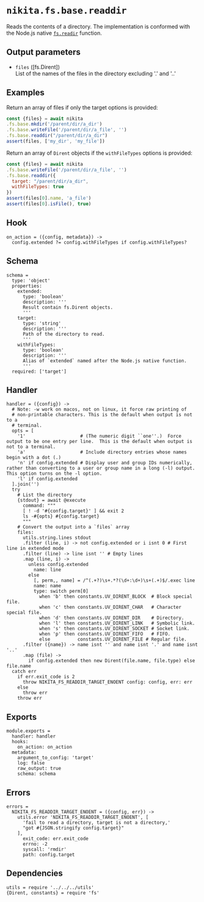 
# `nikita.fs.base.readdir`

Reads the contents of a directory. The implementation is conformed with the
Node.js native
[`fs.readir`](https://nodejs.org/api/fs.html#fs_fs_readdir_path_options_callback)
function.
  
## Output parameters

* `files` ([fs.Dirent])   
  List of the names of the files in the directory excluding '.' and '..'

## Examples

Return an array of files if only the target options is provided:

```js
const {files} = await nikita
.fs.base.mkdir('/parent/dir/a_dir')
.fs.base.writeFile('/parent/dir/a_file', '')
.fs.base.readdir("/parent/dir/a_dir")
assert(files, ['my_dir', 'my_file'])
```

Return an array of `Dirent` objects if the `withFileTypes` options is provided:

```js
const {files} = await nikita
.fs.base.writeFile('/parent/dir/a_file', '')
.fs.base.readdir({
  target: "/parent/dir/a_dir",
  withFileTypes: true
})
assert(files[0].name, 'a_file')
assert(files[0].isFile(), true)
```

## Hook

    on_action = ({config, metadata}) ->
      config.extended ?= config.withFileTypes if config.withFileTypes?

## Schema

    schema =
      type: 'object'
      properties:
        extended:
          type: 'boolean'
          description: '''
          Result contain fs.Dirent objects.
          '''
        target:
          type: 'string'
          description: '''
          Path of the directory to read.
          '''
        withFileTypes:
          type: 'boolean'
          description: '''
          Alias of `extended` named after the Node.js native function.
          '''
      required: ['target']

## Handler

    handler = ({config}) ->
      # Note: -w work on macos, not on linux, it force raw printing of
      # non-printable characters. This is the default when output is not to a
      # terminal.
      opts = [
        '1'                    # (The numeric digit ``one''.)  Force output to be one entry per line.  This is the default when output is not to a terminal.
        'a'                    # Include directory entries whose names begin with a dot (.)
        'n' if config.extended # Display user and group IDs numerically, rather than converting to a user or group name in a long (-l) output.  This option turns on the -l option.
        'l' if config.extended
      ].join('')
      try
        # List the directory
        {stdout} = await @execute
          command: """
          [ ! -d '#{config.target}' ] && exit 2
          ls -#{opts} #{config.target}
          """
        # Convert the output into a `files` array
        files:
          utils.string.lines stdout
          .filter (line, i) -> not config.extended or i isnt 0 # First line in extended mode
          .filter (line) -> line isnt '' # Empty lines
          .map (line, i) ->
            unless config.extended
              name: line
            else
              [, perm,, name] = /^(.+?)\s+.*?(\d+:\d+)\s+(.+)$/.exec line
              name: name
              type: switch perm[0]
                when 'b' then constants.UV_DIRENT_BLOCK  # Block special file.
                when 'c' then constants.UV_DIRENT_CHAR   # Character special file.
                when 'd' then constants.UV_DIRENT_DIR    # Directory.
                when 'l' then constants.UV_DIRENT_LINK   # Symbolic link.
                when 's' then constants.UV_DIRENT_SOCKET # Socket link.
                when 'p' then constants.UV_DIRENT_FIFO   # FIFO.
                else          constants.UV_DIRENT_FILE # Regular file.
          .filter ({name}) -> name isnt '' and name isnt '.' and name isnt '..'
          .map (file) ->
            if config.extended then new Dirent(file.name, file.type) else file.name
      catch err
        if err.exit_code is 2
          throw NIKITA_FS_READDIR_TARGET_ENOENT config: config, err: err
        else
          throw err
        throw err

## Exports

    module.exports =
      handler: handler
      hooks:
        on_action: on_action
      metadata:
        argument_to_config: 'target'
        log: false
        raw_output: true
        schema: schema

## Errors

    errors =
      NIKITA_FS_READDIR_TARGET_ENOENT = ({config, err}) ->
        utils.error 'NIKITA_FS_READDIR_TARGET_ENOENT', [
          'fail to read a directory, target is not a directory,'
          "got #{JSON.stringify config.target}"
        ],
          exit_code: err.exit_code
          errno: -2
          syscall: 'rmdir'
          path: config.target

## Dependencies

    utils = require '../../../utils'
    {Dirent, constants} = require 'fs'

